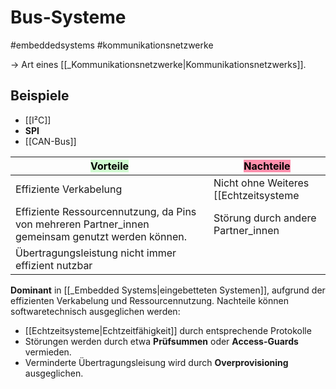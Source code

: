 # Bus-Systeme
#embeddedsystems
#kommunikationsnetzwerke

-> Art eines [[_Kommunikationsnetzwerke|Kommunikationsnetzwerks]].

## Beispiele
* [[I²C]]
* **SPI**
* [[CAN-Bus]]

<mark style="background: #BBFABBA6;">Vorteile</mark> | <mark style="background: #FF5582A6;">Nachteile</mark> 
----------|---------
Effiziente Verkabelung | Nicht ohne Weiteres [[Echtzeitsysteme|echtzeitfähig]]
Effiziente Ressourcennutzung, da Pins von mehreren Partner_innen gemeinsam genutzt werden können. | Störung durch andere Partner_innen
 | Übertragungsleistung nicht immer effizient nutzbar |
 
**Dominant** in [[_Embedded Systems|eingebetteten Systemen]], aufgrund der effizienten Verkabelung und Ressourcennutzung. Nachteile können softwaretechnisch ausgeglichen werden:

* [[Echtzeitsysteme|Echtzeitfähigkeit]] durch entsprechende Protokolle
* Störungen werden durch etwa **Prüfsummen** oder **Access-Guards** vermieden.
* Verminderte Übertragungsleisung wird durch **Overprovisioning** ausgeglichen.

